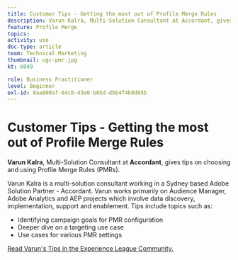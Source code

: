 ```yaml
---
title: Customer Tips - Getting the most out of Profile Merge Rules
description: Varun Kalra, Multi-Solution Consultant at Accordant, gives tips on choosing and using Profile Merge Rules (PMRs).
feature: Profile Merge
topics: 
activity: use
doc-type: article
team: Technical Marketing
thumbnail: ugc-pmr.jpg
kt: 6049

role: Business Practitioner
level: Beginner
exl-id: 8aa800af-64c0-43e0-b05d-dbb4f4b0d05b
---
```

# Customer Tips - Getting the most out of Profile Merge Rules

**Varun Kalra**, Multi-Solution Consultant at **Accordant**, gives tips on choosing and using Profile Merge Rules (PMRs).

Varun Kalra is a multi-solution consultant working in a Sydney based Adobe Solution Partner - Accordant. Varun works primarily on Audience Manager, Adobe Analytics and AEP projects which involve data discovery, implementation, support and enablement. Tips include topics such as:

* Identifying campaign goals for PMR configuration
* Deeper dive on a targeting use case
* Use cases for various PMR settings

[Read Varun's Tips in the Experience League Community.](https://experienceleaguecommunities.adobe.com/t5/adobe-audience-manager-blogs/getting-the-most-out-of-profile-merge-rules-tips-tricks-and/ba-p/372248)
